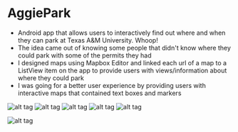 AggiePark
=========

- Android app that allows users to interactively find out where and when they can park at Texas A&M University. Whoop!
- The idea came out of knowing some people that didn't know where they could park with some of the permits they had
- I designed maps using Mapbox Editor and linked each url of a map to a ListView item on the app to provide users with views/information about where they could park
- I was going for a better user experience by providing users with interactive maps that contained text boxes and markers

![alt tag](http://i.imgur.com/gesmUFE.png)
![alt tag](http://i.imgur.com/hxTAHSt.png)
![alt tag](http://i.imgur.com/XKxlAcJ.png)
![alt tag](http://i.imgur.com/r9AaNcm.png)
![alt tag](http://i.imgur.com/2alniwt.png)

![alt tag](http://i.imgur.com/TBYPO5C.png)

